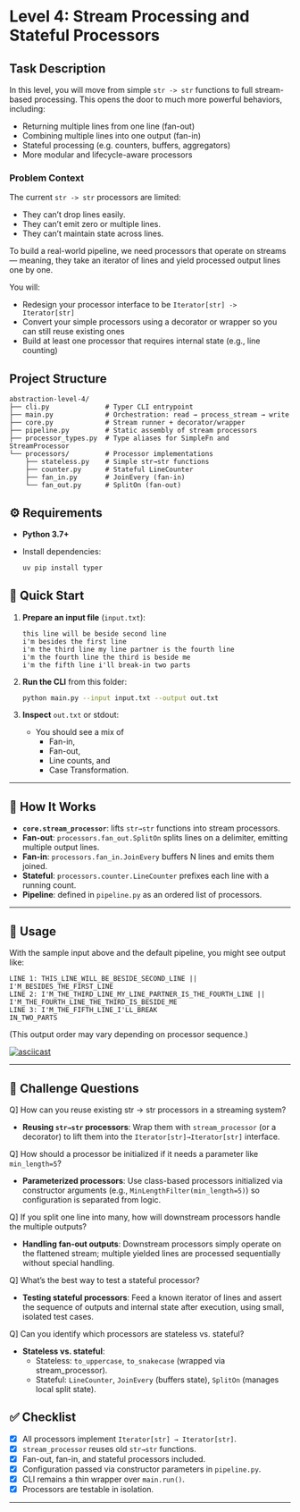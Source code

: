 # Level 4: Stream Processing and Stateful Processors

## Task Description

In this level, you will move from simple `str -> str` functions to full stream-based processing. This opens the door to much more powerful behaviors, including:

- Returning multiple lines from one line (fan-out)
- Combining multiple lines into one output (fan-in)
- Stateful processing (e.g. counters, buffers, aggregators)
- More modular and lifecycle-aware processors

### Problem Context

The current `str -> str` processors are limited:

- They can’t drop lines easily.
- They can’t emit zero or multiple lines.
- They can’t maintain state across lines. 

To build a real-world pipeline, we need processors that operate on streams — meaning, they take an iterator of lines and yield processed output lines one by one.

You will:
- Redesign your processor interface to be `Iterator[str] -> Iterator[str]`
- Convert your simple processors using a decorator or wrapper so you can still reuse existing ones
- Build at least one processor that requires internal state (e.g., line counting)




## Project Structure
```
abstraction-level-4/
├── cli.py              # Typer CLI entrypoint
├── main.py             # Orchestration: read → process_stream → write
├── core.py             # Stream runner + decorator/wrapper
├── pipeline.py         # Static assembly of stream processors
├── processor_types.py  # Type aliases for SimpleFn and StreamProcessor
└── processors/         # Processor implementations
    ├── stateless.py    # Simple str→str functions
    ├── counter.py      # Stateful LineCounter
    ├── fan_in.py       # JoinEvery (fan-in)
    └── fan_out.py      # SplitOn (fan-out)
```

## ⚙️ Requirements

* **Python 3.7+**
* Install dependencies:

  ```bash
  uv pip install typer
  ```

## 🚀 Quick Start

1. **Prepare an input file** (`input.txt`):

    ```text
    this line will be beside second line
    i'm besides the first line
    i'm the third line my line partner is the fourth line
    i'm the fourth line the third is beside me
    i'm the fifth line i'll break-in two parts
    ```

2. **Run the CLI** from this folder:
   ```bash
   python main.py --input input.txt --output out.txt
   ```
3. **Inspect** `out.txt` or stdout:
   - You should see a mix of 
     - Fan-in, 
     - Fan-out, 
     - Line counts, and
     - Case Transformation.

---

## 📘 How It Works

* **`core.stream_processor`**: lifts `str→str` functions into stream processors.
* **Fan-out**: `processors.fan_out.SplitOn` splits lines on a delimiter, emitting multiple output lines.
* **Fan-in**: `processors.fan_in.JoinEvery` buffers N lines and emits them joined.
* **Stateful**: `processors.counter.LineCounter` prefixes each line with a running count.
* **Pipeline**: defined in `pipeline.py` as an ordered list of processors.

---

## 🔎 Usage 

With the sample input above and the default pipeline, you might see output like:

```text
LINE 1: THIS_LINE_WILL_BE_BESIDE_SECOND_LINE || I'M_BESIDES_THE_FIRST_LINE
LINE 2: I'M_THE_THIRD_LINE_MY_LINE_PARTNER_IS_THE_FOURTH_LINE || I'M_THE_FOURTH_LINE_THE_THIRD_IS_BESIDE_ME
LINE 3: I'M_THE_FIFTH_LINE_I'LL_BREAK
IN_TWO_PARTS
```

(This output order may vary depending on processor sequence.)

[![asciicast](https://asciinema.org/a/qFJZfwbrWkeP6Tzy9QsMEpOab.svg)](https://asciinema.org/a/qFJZfwbrWkeP6Tzy9QsMEpOab)

---

## 🔎 Challenge Questions

Q] How can you reuse existing str -> str processors in a streaming system?
- **Reusing `str→str` processors**: Wrap them with `stream_processor` (or a decorator) to lift them into the `Iterator[str]→Iterator[str]` interface.

Q] How should a processor be initialized if it needs a parameter like `min_length=5`?
- **Parameterized processors**: Use class-based processors initialized via constructor arguments (e.g., `MinLengthFilter(min_length=5)`) so configuration is separated from logic.

Q] If you split one line into many, how will downstream processors handle the multiple outputs?
- **Handling fan‑out outputs**: Downstream processors simply operate on the flattened stream; multiple yielded lines are processed sequentially without special handling.

Q] What’s the best way to test a stateful processor?
- **Testing stateful processors**: Feed a known iterator of lines and assert the sequence of outputs and internal state after execution, using small, isolated test cases.

Q] Can you identify which processors are stateless vs. stateful?
- **Stateless vs. stateful**:
  - Stateless: `to_uppercase`, `to_snakecase` (wrapped via stream_processor).
  - Stateful: `LineCounter`, `JoinEvery` (buffers state), `SplitOn` (manages local split state).

## ✅ Checklist

* [x] All processors implement `Iterator[str] → Iterator[str]`.
* [x] `stream_processor` reuses old `str→str` functions.
* [x] Fan-out, fan-in, and stateful processors included.
* [x] Configuration passed via constructor parameters in `pipeline.py`.
* [x] CLI remains a thin wrapper over `main.run()`.
* [x] Processors are testable in isolation.

---